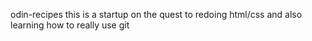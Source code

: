 odin-recipes
this is a startup on the quest to redoing html/css and also learning how
 to really use git
